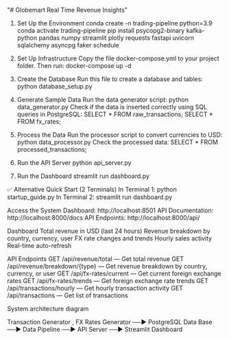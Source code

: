 "# Globemart Real Time Revenue Insights" 
1. Set Up the Environment
    conda create -n trading-pipeline python=3.9  
    conda activate trading-pipeline
    pip install psycopg2-binary kafka-python pandas numpy streamlit plotly requests fastapi uvicorn sqlalchemy asyncpg faker schedule

2. Set Up Infrastructure
    Copy the file docker-compose.yml to your project folder.
    Then run:
    docker-compose up -d
  
3. Create the Database
    Run this file to create a database and tables:
    python database_setup.py

4. Generate Sample Data
    Run the data generator script:
    python data_generator.py
   Check if the data is inserted correctly using SQL queries in PostgreSQL:
    SELECT * FROM raw_transactions;
    SELECT * FROM fx_rates;

5. Process the Data
    Run the processor script to convert currencies to USD:
      python data_processor.py
    Check the processed data:
      SELECT * FROM processed_transactions;

6. Run the API Server
    python api_server.py

7. Run the Dashboard
    streamlit run dashboard.py

✅ Alternative Quick Start (2 Terminals)
In Terminal 1:
  python startup_guide.py
In Terminal 2:
  streamlit run dashboard.py
  

Access the System
Dashboard: http://localhost:8501
API Documentation: http://localhost:8000/docs
API Endpoints: http://localhost:8000/api/

Dashboard
Total revenue in USD (last 24 hours)
Revenue breakdown by country, currency, user
FX rate changes and trends
Hourly sales activity
Real-time auto-refresh

API Endpoints
GET /api/revenue/total — Get total revenue
GET /api/revenue/breakdown/{type} — Get revenue breakdown by country, currency, or user
GET /api/fx-rates/current — Get current foreign exchange rates
GET /api/fx-rates/trends — Get foreign exchange rate trends
GET /api/transactions/hourly — Get hourly transaction activity
GET /api/transactions — Get list of transactions

System architecture diagram 

Transaction Generator , FX Rates Generator ──▶ PostgreSQL Data Base ──▶ Data Pipeline ──▶ API Server ──▶ Streamlit Dashboard

